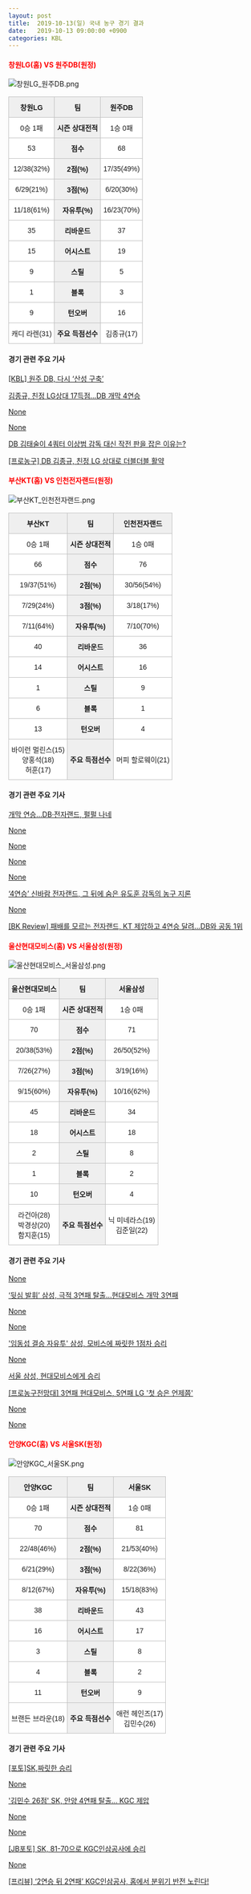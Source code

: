 ```yaml
---
layout: post
title:  2019-10-13(일) 국내 농구 경기 결과
date:   2019-10-13 09:00:00 +0900
categories: KBL
---
```


#### <span style="color:red"> 창원LG(홈) VS 원주DB(원정) </span>
![창원LG_원주DB.png](../images/kbl/match/창원LG_원주DB.png)

<style type="text/css">
.tg  {border-collapse:collapse;border-spacing:0;}
.tg td{font-family:Arial, sans-serif;font-size:14px;padding:10px 5px;border-style:solid;border-width:1px;overflow:hidden;word-break:normal;border-color:#c0c0c0;}
.tg th{font-family:Arial, sans-serif;font-size:14px;font-weight:normal;padding:10px 5px;border-style:solid;border-width:1px;overflow:hidden;word-break:normal;border-color:#c0c0c0;}
.tg .tg-dcpn{background-color:#ffffff;border-color:#c0c0c0;text-align:center;vertical-align:middle}
.tg .tg-txr3{background-color:#ffffff;border-color:#c0c0c0;text-align:center;vertical-align:middle}
.tg .tg-o8le{background-color:#efefef;border-color:#c0c0c0;text-align:center;vertical-align:middle}
.tg .tg-rr9t{font-weight:bold;background-color:#efefef;border-color:#c0c0c0;text-align:center;vertical-align:middle}
.tg .tg-wazi{background-color:#efefef;border-color:#c0c0c0;text-align:center;vertical-align:middle}
</style>

<table class="tg">
  <tr>
    <th class="tg-rr9t">창원LG</th>
    <th class="tg-rr9t">팀</th>
    <th class="tg-rr9t">원주DB</th>
  </tr>
  <tr>
    <td class="tg-dcpn">0승 1패</td>
    <td class="tg-rr9t">시즌 상대전적</td>
    <td class="tg-dcpn">1승 0패</td>
  </tr>
  <tr>
    <td class="tg-dcpn">53</td>
    <td class="tg-rr9t">점수</td>
    <td class="tg-dcpn">68</td>
  </tr>
  <tr>
    <td class="tg-dcpn">12/38(32%)</td>
    <td class="tg-rr9t">2점(%)</td>
    <td class="tg-dcpn">17/35(49%)</td>
  </tr>
  <tr>
    <td class="tg-dcpn">6/29(21%)</td>
    <td class="tg-rr9t">3점(%)</td>
    <td class="tg-dcpn">6/20(30%)</td>
  </tr>
  <tr>
    <td class="tg-dcpn">11/18(61%)</td>
    <td class="tg-rr9t">자유투(%)</td>
    <td class="tg-dcpn">16/23(70%)</td>
  </tr>
  <tr>
    <td class="tg-dcpn">35</td>
    <td class="tg-rr9t">리바운드</td>
    <td class="tg-dcpn">37</td>
  </tr>
  <tr>
    <td class="tg-dcpn">15</td>
    <td class="tg-rr9t">어시스트</td>
    <td class="tg-dcpn">19</td>
  </tr>
  <tr>
    <td class="tg-dcpn">9</td>
    <td class="tg-rr9t">스틸</td>
    <td class="tg-dcpn">5</td>
  </tr>
  <tr>
    <td class="tg-dcpn">1</td>
    <td class="tg-rr9t">블록</td>
    <td class="tg-dcpn">3</td>
  </tr>
  <tr>
    <td class="tg-dcpn">9</td>
    <td class="tg-rr9t">턴오버</td>
    <td class="tg-dcpn">16</td>
  </tr>
  <tr>
    <td class="tg-dcpn">캐디 라렌(31)</td>
    <td class="tg-rr9t">주요 득점선수</td>
    <td class="tg-dcpn">김종규(17)</td>
  </tr>
</table>

#### 경기 관련 주요 기사         

[[KBL] 원주 DB, 다시 ‘산성 구축’](http://biz.heraldcorp.com/sports/view.php?ud=201910141315537514547_1)

[김종규, 친정 LG상대 17득점…DB 개막 4연승](https://news.sbs.co.kr/news/endPage.do?news_id=N1005476871&plink=ORI&cooper=NAVER)

[None](http://yna.kr/AKR20191013040251007?did=1195m)

[None](http://yna.kr/AKR20191013040200007?did=1195m)

[DB 김태술이 4쿼터 이상범 감독 대신 작전 판을 잡은 이유는?](http://sports.donga.com/3/all/20191014/97874530/3)

[[프로농구] DB 김종규, 친정 LG 상대로 더블더블 활약](http://www.yonhapnewstv.co.kr/MYH20191014002700038/?did=1825m)

#### <span style="color:red"> 부산KT(홈) VS 인천전자랜드(원정) </span>
![부산KT_인천전자랜드.png](../images/kbl/match/부산KT_인천전자랜드.png)

<style type="text/css">
.tg  {border-collapse:collapse;border-spacing:0;}
.tg td{font-family:Arial, sans-serif;font-size:14px;padding:10px 5px;border-style:solid;border-width:1px;overflow:hidden;word-break:normal;border-color:#c0c0c0;}
.tg th{font-family:Arial, sans-serif;font-size:14px;font-weight:normal;padding:10px 5px;border-style:solid;border-width:1px;overflow:hidden;word-break:normal;border-color:#c0c0c0;}
.tg .tg-dcpn{background-color:#ffffff;border-color:#c0c0c0;text-align:center;vertical-align:middle}
.tg .tg-txr3{background-color:#ffffff;border-color:#c0c0c0;text-align:center;vertical-align:middle}
.tg .tg-o8le{background-color:#efefef;border-color:#c0c0c0;text-align:center;vertical-align:middle}
.tg .tg-rr9t{font-weight:bold;background-color:#efefef;border-color:#c0c0c0;text-align:center;vertical-align:middle}
.tg .tg-wazi{background-color:#efefef;border-color:#c0c0c0;text-align:center;vertical-align:middle}
</style>

<table class="tg">
  <tr>
    <th class="tg-rr9t">부산KT</th>
    <th class="tg-rr9t">팀</th>
    <th class="tg-rr9t">인천전자랜드</th>
  </tr>
  <tr>
    <td class="tg-dcpn">0승 1패</td>
    <td class="tg-rr9t">시즌 상대전적</td>
    <td class="tg-dcpn">1승 0패</td>
  </tr>
  <tr>
    <td class="tg-dcpn">66</td>
    <td class="tg-rr9t">점수</td>
    <td class="tg-dcpn">76</td>
  </tr>
  <tr>
    <td class="tg-dcpn">19/37(51%)</td>
    <td class="tg-rr9t">2점(%)</td>
    <td class="tg-dcpn">30/56(54%)</td>
  </tr>
  <tr>
    <td class="tg-dcpn">7/29(24%)</td>
    <td class="tg-rr9t">3점(%)</td>
    <td class="tg-dcpn">3/18(17%)</td>
  </tr>
  <tr>
    <td class="tg-dcpn">7/11(64%)</td>
    <td class="tg-rr9t">자유투(%)</td>
    <td class="tg-dcpn">7/10(70%)</td>
  </tr>
  <tr>
    <td class="tg-dcpn">40</td>
    <td class="tg-rr9t">리바운드</td>
    <td class="tg-dcpn">36</td>
  </tr>
  <tr>
    <td class="tg-dcpn">14</td>
    <td class="tg-rr9t">어시스트</td>
    <td class="tg-dcpn">16</td>
  </tr>
  <tr>
    <td class="tg-dcpn">1</td>
    <td class="tg-rr9t">스틸</td>
    <td class="tg-dcpn">9</td>
  </tr>
  <tr>
    <td class="tg-dcpn">6</td>
    <td class="tg-rr9t">블록</td>
    <td class="tg-dcpn">1</td>
  </tr>
  <tr>
    <td class="tg-dcpn">13</td>
    <td class="tg-rr9t">턴오버</td>
    <td class="tg-dcpn">4</td>
  </tr>
  <tr>
    <td class="tg-dcpn">바이런 멀린스(15)<br>양홍석(18)<br>허훈(17)</td>
    <td class="tg-rr9t">주요 득점선수</td>
    <td class="tg-dcpn">머피 할로웨이(21)</td>
  </tr>
</table>

#### 경기 관련 주요 기사         

[개막 연승…DB·전자랜드, 펄펄 나네](http://isplus.live.joins.com/news/article/aid.asp?aid=23195724)

[None](http://www.rookie.co.kr/news/articleView.html?idxno=33705)

[None](http://sports.news.naver.com/basketball/news/read.nhn?oid=065&aid=0000190143)

[None](http://yna.kr/AKR20191013045400007?did=1195m)

[None](http://sports.news.naver.com/basketball/news/read.nhn?oid=065&aid=0000190138)

[‘4연승’ 신바람 전자랜드, 그 뒤에 숨은 유도훈 감독의 농구 지론](http://sports.news.naver.com/basketball/news/read.nhn?oid=065&aid=0000190218)

[None](http://sports.news.naver.com/basketball/news/read.nhn?oid=065&aid=0000190094)

[[BK Review] 패배를 모르는 전자랜드, KT 제압하고 4연승 달려...DB와 공동 1위](http://www.basketkorea.com/news/articleView.html?idxno=189293)

#### <span style="color:red"> 울산현대모비스(홈) VS 서울삼성(원정) </span>
![울산현대모비스_서울삼성.png](../images/kbl/match/울산현대모비스_서울삼성.png)

<style type="text/css">
.tg  {border-collapse:collapse;border-spacing:0;}
.tg td{font-family:Arial, sans-serif;font-size:14px;padding:10px 5px;border-style:solid;border-width:1px;overflow:hidden;word-break:normal;border-color:#c0c0c0;}
.tg th{font-family:Arial, sans-serif;font-size:14px;font-weight:normal;padding:10px 5px;border-style:solid;border-width:1px;overflow:hidden;word-break:normal;border-color:#c0c0c0;}
.tg .tg-dcpn{background-color:#ffffff;border-color:#c0c0c0;text-align:center;vertical-align:middle}
.tg .tg-txr3{background-color:#ffffff;border-color:#c0c0c0;text-align:center;vertical-align:middle}
.tg .tg-o8le{background-color:#efefef;border-color:#c0c0c0;text-align:center;vertical-align:middle}
.tg .tg-rr9t{font-weight:bold;background-color:#efefef;border-color:#c0c0c0;text-align:center;vertical-align:middle}
.tg .tg-wazi{background-color:#efefef;border-color:#c0c0c0;text-align:center;vertical-align:middle}
</style>

<table class="tg">
  <tr>
    <th class="tg-rr9t">울산현대모비스</th>
    <th class="tg-rr9t">팀</th>
    <th class="tg-rr9t">서울삼성</th>
  </tr>
  <tr>
    <td class="tg-dcpn">0승 1패</td>
    <td class="tg-rr9t">시즌 상대전적</td>
    <td class="tg-dcpn">1승 0패</td>
  </tr>
  <tr>
    <td class="tg-dcpn">70</td>
    <td class="tg-rr9t">점수</td>
    <td class="tg-dcpn">71</td>
  </tr>
  <tr>
    <td class="tg-dcpn">20/38(53%)</td>
    <td class="tg-rr9t">2점(%)</td>
    <td class="tg-dcpn">26/50(52%)</td>
  </tr>
  <tr>
    <td class="tg-dcpn">7/26(27%)</td>
    <td class="tg-rr9t">3점(%)</td>
    <td class="tg-dcpn">3/19(16%)</td>
  </tr>
  <tr>
    <td class="tg-dcpn">9/15(60%)</td>
    <td class="tg-rr9t">자유투(%)</td>
    <td class="tg-dcpn">10/16(62%)</td>
  </tr>
  <tr>
    <td class="tg-dcpn">45</td>
    <td class="tg-rr9t">리바운드</td>
    <td class="tg-dcpn">34</td>
  </tr>
  <tr>
    <td class="tg-dcpn">18</td>
    <td class="tg-rr9t">어시스트</td>
    <td class="tg-dcpn">18</td>
  </tr>
  <tr>
    <td class="tg-dcpn">2</td>
    <td class="tg-rr9t">스틸</td>
    <td class="tg-dcpn">8</td>
  </tr>
  <tr>
    <td class="tg-dcpn">1</td>
    <td class="tg-rr9t">블록</td>
    <td class="tg-dcpn">2</td>
  </tr>
  <tr>
    <td class="tg-dcpn">10</td>
    <td class="tg-rr9t">턴오버</td>
    <td class="tg-dcpn">4</td>
  </tr>
  <tr>
    <td class="tg-dcpn">라건아(28)<br>박경상(20)<br>함지훈(15)</td>
    <td class="tg-rr9t">주요 득점선수</td>
    <td class="tg-dcpn">닉 미네라스(19)<br>김준일(22)</td>
  </tr>
</table>

#### 경기 관련 주요 기사         

[None](http://yna.kr/AKR20191013044900007?did=1195m)

[‘뒷심 발휘’ 삼성, 극적 3연패 탈출…현대모비스 개막 3연패](http://www.mydaily.co.kr/new_yk/html/read.php?newsid=201910131650106573&ext=na)

[None](http://www.osen.co.kr/article/G1111240533)

[None](http://www.rookie.co.kr/news/articleView.html?idxno=33704)

['임동섭 결승 자유투' 삼성, 모비스에 짜릿한 1점차 승리](http://stoo.asiae.co.kr/article.php?aid=58733349956)

[None](http://news1.kr/articles/?3742279)

[서울 삼성, 현대모비스에게 승리](http://news1.kr/photos/view/?3865407)

[[프로농구전망대] 3연패 현대모비스, 5연패 LG '첫 승은 언제쯤'](http://yna.kr/AKR20191014053300007?did=1195m)

[None](http://sports.news.naver.com/basketball/news/read.nhn?oid=065&aid=0000190093)

[None](http://news1.kr/photos/view/?3865403)

#### <span style="color:red"> 안양KGC(홈) VS 서울SK(원정) </span>
![안양KGC_서울SK.png](../images/kbl/match/안양KGC_서울SK.png)

<style type="text/css">
.tg  {border-collapse:collapse;border-spacing:0;}
.tg td{font-family:Arial, sans-serif;font-size:14px;padding:10px 5px;border-style:solid;border-width:1px;overflow:hidden;word-break:normal;border-color:#c0c0c0;}
.tg th{font-family:Arial, sans-serif;font-size:14px;font-weight:normal;padding:10px 5px;border-style:solid;border-width:1px;overflow:hidden;word-break:normal;border-color:#c0c0c0;}
.tg .tg-dcpn{background-color:#ffffff;border-color:#c0c0c0;text-align:center;vertical-align:middle}
.tg .tg-txr3{background-color:#ffffff;border-color:#c0c0c0;text-align:center;vertical-align:middle}
.tg .tg-o8le{background-color:#efefef;border-color:#c0c0c0;text-align:center;vertical-align:middle}
.tg .tg-rr9t{font-weight:bold;background-color:#efefef;border-color:#c0c0c0;text-align:center;vertical-align:middle}
.tg .tg-wazi{background-color:#efefef;border-color:#c0c0c0;text-align:center;vertical-align:middle}
</style>

<table class="tg">
  <tr>
    <th class="tg-rr9t">안양KGC</th>
    <th class="tg-rr9t">팀</th>
    <th class="tg-rr9t">서울SK</th>
  </tr>
  <tr>
    <td class="tg-dcpn">0승 1패</td>
    <td class="tg-rr9t">시즌 상대전적</td>
    <td class="tg-dcpn">1승 0패</td>
  </tr>
  <tr>
    <td class="tg-dcpn">70</td>
    <td class="tg-rr9t">점수</td>
    <td class="tg-dcpn">81</td>
  </tr>
  <tr>
    <td class="tg-dcpn">22/48(46%)</td>
    <td class="tg-rr9t">2점(%)</td>
    <td class="tg-dcpn">21/53(40%)</td>
  </tr>
  <tr>
    <td class="tg-dcpn">6/21(29%)</td>
    <td class="tg-rr9t">3점(%)</td>
    <td class="tg-dcpn">8/22(36%)</td>
  </tr>
  <tr>
    <td class="tg-dcpn">8/12(67%)</td>
    <td class="tg-rr9t">자유투(%)</td>
    <td class="tg-dcpn">15/18(83%)</td>
  </tr>
  <tr>
    <td class="tg-dcpn">38</td>
    <td class="tg-rr9t">리바운드</td>
    <td class="tg-dcpn">43</td>
  </tr>
  <tr>
    <td class="tg-dcpn">16</td>
    <td class="tg-rr9t">어시스트</td>
    <td class="tg-dcpn">17</td>
  </tr>
  <tr>
    <td class="tg-dcpn">3</td>
    <td class="tg-rr9t">스틸</td>
    <td class="tg-dcpn">8</td>
  </tr>
  <tr>
    <td class="tg-dcpn">4</td>
    <td class="tg-rr9t">블록</td>
    <td class="tg-dcpn">2</td>
  </tr>
  <tr>
    <td class="tg-dcpn">11</td>
    <td class="tg-rr9t">턴오버</td>
    <td class="tg-dcpn">9</td>
  </tr>
  <tr>
    <td class="tg-dcpn">브랜든 브라운(18)</td>
    <td class="tg-rr9t">주요 득점선수</td>
    <td class="tg-dcpn">애런 헤인즈(17)<br>김민수(26)</td>
  </tr>
</table>

#### 경기 관련 주요 기사         

[[포토]SK,짜릿한 승리](http://isplus.live.joins.com/news/article/aid.asp?aid=23194966)

[None](http://yna.kr/AKR20191013039000007?did=1195m)

['김민수 26점' SK, 안양 4연패 탈출… KGC 제압](http://www.mydaily.co.kr/new_yk/html/read.php?newsid=201910131407405603&ext=na)

[None](http://sports.chosun.com/news/ntype.htm?id=201910140100100090006988&servicedate=20191013)

[None](http://sports.news.naver.com/basketball/news/read.nhn?oid=065&aid=0000190051)

[[JB포토] SK, 81-70으로 KGC인삼공사에 승리](http://sports.news.naver.com/basketball/news/read.nhn?oid=065&aid=0000190074)

[None](http://www.sportsseoul.com/news/read/832386)

[[프리뷰] ‘2연승 뒤 2연패’ KGC인삼공사, 홈에서 분위기 반전 노린다!](http://sports.news.naver.com/basketball/news/read.nhn?oid=394&aid=0000000713)
